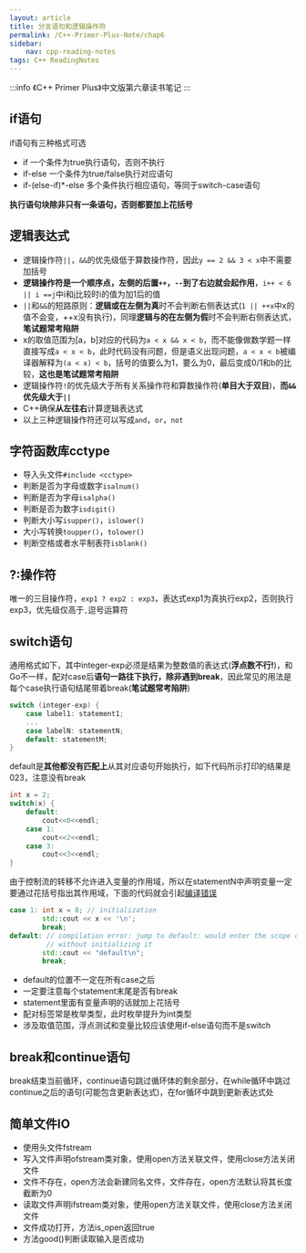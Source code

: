 ```yaml
---
layout: article
title: 分支语句和逻辑操作符
permalink: /C++-Primer-Plus-Note/chap6
sidebar:
    nav: cpp-reading-notes
tags: C++ ReadingNotes
---
```

:::info
《C++ Primer Plus》中文版第六章读书笔记
:::

## if语句
if语句有三种格式可选
- if 一个条件为true执行语句，否则不执行
- if-else 一个条件为true/false执行对应语句
- if-(else-if)*-else 多个条件执行相应语句，等同于switch-case语句

**执行语句块除非只有一条语句，否则都要加上花括号**

## 逻辑表达式
- 逻辑操作符`||`，`&&`的优先级低于算数操作符，因此`y == 2 && 3 < x`中不需要加括号
- **逻辑操作符是一个顺序点，左侧的后置`++`，`--`到了右边就会起作用**，`i++ < 6 || i ==j`中i和j比较时i的值为加1后的值
- `||`和`&&`的短路原则：**逻辑或在左侧为真**时不会判断右侧表达式(`1 || ++x`中x的值不会变，++x没有执行)，同理**逻辑与的在左侧为假**时不会判断右侧表达式，**笔试题常考陷阱**
- x的取值范围为[a，b]对应的代码为`a < x && x < b`，而不能像做数学题一样直接写成`a < x < b`，此时代码没有问题，但是语义出现问题，`a < x < b`被编译器解释为`(a < x) < b`，括号的值要么为1，要么为0，最后变成0/1和b的比较，**这也是笔试题常考陷阱**
- 逻辑操作符`!`的优先级大于所有关系操作符和算数操作符(**单目大于双目**)，**而`&&`优先级大于`||`**
- C++确保**从左往右**计算逻辑表达式
- 以上三种逻辑操作符还可以写成`and`，`or`，`not`

## 字符函数库cctype
- 导入头文件`#include <cctype>`
- 判断是否为字母或数字`isalnum()`
- 判断是否为字母`isalpha()`
- 判断是否为数字`isdigit()`
- 判断大小写`isupper()`，`islower()`
- 大小写转换`toupper()`，`tolower()`
- 判断空格或者水平制表符`isblank()`

## ?:操作符
唯一的三目操作符，`exp1 ? exp2 : exp3`，表达式exp1为真执行exp2，否则执行exp3，优先级仅高于`,`逗号运算符

## switch语句
通用格式如下，其中integer-exp必须是结果为整数值的表达式(**浮点数不行!**)，和Go不一样，配对case后**语句一路往下执行，除非遇到break**，因此常见的用法是每个case执行语句结尾带着break(**笔试题常考陷阱**)
```cpp
switch (integer-exp) {
    case label1: statement1;
    ...
    case labelN: statementN;
    default: statementM;
}
```
default是**其他都没有匹配上**从其对应语句开始执行，如下代码所示打印的结果是023，注意没有break
```cpp
int x = 2;
switch(x) {
    default:
        cout<<0<<endl;
    case 1:
        cout<<2<<endl;
    case 3:
        cout<<3<<endl;
}
```
由于控制流的转移不允许进入变量的作用域，所以在statementN中声明变量一定要通过花括号指出其作用域，下面的代码就会引起[编译错误](https://en.cppreference.com/w/cpp/language/switch)
```cpp
case 1: int x = 0; // initialization
        std::cout << x << '\n';
        break;
default: // compilation error: jump to default: would enter the scope of 'x'
         // without initializing it
        std::cout << "default\n";
        break;
```
- default的位置不一定在所有case之后
- 一定要注意每个statement末尾是否有break
- statement里面有变量声明的话就加上花括号
- 配对标签常是枚举类型，此时枚举提升为int类型
- 涉及取值范围，浮点测试和变量比较应该使用if-else语句而不是switch

## break和continue语句
break结束当前循环，continue语句跳过循环体的剩余部分，在while循环中跳过continue之后的语句(可能包含更新表达式)，在for循环中跳到更新表达式处

## 简单文件IO
- 使用头文件fstream
- 写入文件声明ofstream类对象，使用open方法关联文件，使用close方法关闭文件
- 文件不存在，open方法会新建同名文件，文件存在，open方法默认将其长度截断为0
- 读取文件声明ifstream类对象，使用open方法关联文件，使用close方法关闭文件
- 文件成功打开，方法is_open返回true
- 方法good()判断读取输入是否成功